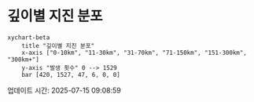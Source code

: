 # 깊이별 지진 분포

```mermaid
xychart-beta
    title "깊이별 지진 분포"
    x-axis ["0-10km", "11-30km", "31-70km", "71-150km", "151-300km", "300km+"]
    y-axis "발생 횟수" 0 --> 1529
    bar [420, 1527, 47, 6, 0, 0]
```

업데이트 시간: 2025-07-15 09:08:59

